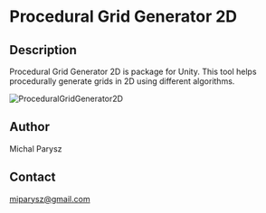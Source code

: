 # Procedural Grid Generator 2D

## Description
Procedural Grid Generator 2D is package for Unity. This tool helps procedurally generate grids in 2D using different algorithms.

![ProceduralGridGenerator2D](https://user-images.githubusercontent.com/15194226/152115219-f8da9787-e8a7-4ea2-bc77-a980e0bd9ab8.gif)

## Author
Michal Parysz

## Contact
miparysz@gmail.com


